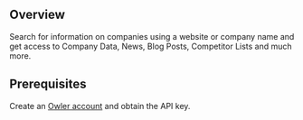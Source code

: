## Overview

Search for information on companies using a website or company name and get access to Company Data, News, Blog Posts, Competitor Lists and much more.
## Prerequisites

 Create an [Owler account](https://corp.owler.com/) and obtain the API key.
